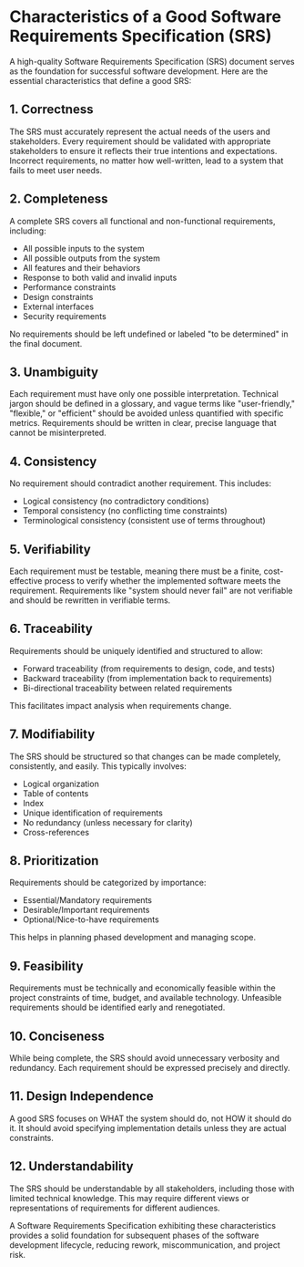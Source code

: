 # Characteristics of a Good Software Requirements Specification (SRS)

A high-quality Software Requirements Specification (SRS) document serves as the foundation for successful software development. Here are the essential characteristics that define a good SRS:

## 1. Correctness
The SRS must accurately represent the actual needs of the users and stakeholders. Every requirement should be validated with appropriate stakeholders to ensure it reflects their true intentions and expectations. Incorrect requirements, no matter how well-written, lead to a system that fails to meet user needs.

## 2. Completeness
A complete SRS covers all functional and non-functional requirements, including:
- All possible inputs to the system
- All possible outputs from the system
- All features and their behaviors
- Response to both valid and invalid inputs
- Performance constraints
- Design constraints
- External interfaces
- Security requirements

No requirements should be left undefined or labeled "to be determined" in the final document.

## 3. Unambiguity
Each requirement must have only one possible interpretation. Technical jargon should be defined in a glossary, and vague terms like "user-friendly," "flexible," or "efficient" should be avoided unless quantified with specific metrics. Requirements should be written in clear, precise language that cannot be misinterpreted.

## 4. Consistency
No requirement should contradict another requirement. This includes:
- Logical consistency (no contradictory conditions)
- Temporal consistency (no conflicting time constraints)
- Terminological consistency (consistent use of terms throughout)

## 5. Verifiability
Each requirement must be testable, meaning there must be a finite, cost-effective process to verify whether the implemented software meets the requirement. Requirements like "system should never fail" are not verifiable and should be rewritten in verifiable terms.

## 6. Traceability
Requirements should be uniquely identified and structured to allow:
- Forward traceability (from requirements to design, code, and tests)
- Backward traceability (from implementation back to requirements)
- Bi-directional traceability between related requirements

This facilitates impact analysis when requirements change.

## 7. Modifiability
The SRS should be structured so that changes can be made completely, consistently, and easily. This typically involves:
- Logical organization
- Table of contents
- Index
- Unique identification of requirements
- No redundancy (unless necessary for clarity)
- Cross-references

## 8. Prioritization
Requirements should be categorized by importance:
- Essential/Mandatory requirements
- Desirable/Important requirements
- Optional/Nice-to-have requirements

This helps in planning phased development and managing scope.

## 9. Feasibility
Requirements must be technically and economically feasible within the project constraints of time, budget, and available technology. Unfeasible requirements should be identified early and renegotiated.

## 10. Conciseness
While being complete, the SRS should avoid unnecessary verbosity and redundancy. Each requirement should be expressed precisely and directly.

## 11. Design Independence
A good SRS focuses on WHAT the system should do, not HOW it should do it. It should avoid specifying implementation details unless they are actual constraints.

## 12. Understandability
The SRS should be understandable by all stakeholders, including those with limited technical knowledge. This may require different views or representations of requirements for different audiences.

A Software Requirements Specification exhibiting these characteristics provides a solid foundation for subsequent phases of the software development lifecycle, reducing rework, miscommunication, and project risk.
